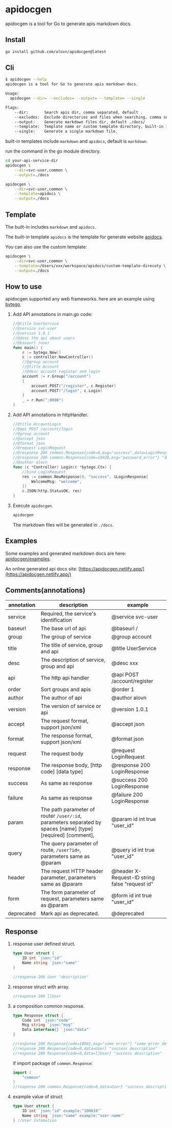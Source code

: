 # apidocgen

apidocgen is a tool for Go to generate apis markdown docs.

## Install

```bash
go install github.com/alovn/apidocgen@latest
```

## Cli

```bash
$ apidocgen --help
apidocgen is a tool for Go to generate apis markdown docs.

Usage:
  apidocgen --dir= --excludes= --output= --template= --single

Flags:
    --dir:       Search apis dir, comma separated, default .
    --excludes:  Exclude directories and files when searching, comma separated
    --output:    Generate markdown files dir, default ./docs/
    --template:  Template name or custom template directory, built-in includes markdown and apidocs, default markdown.
    --single:    Generate a single markdown file.
```

built-in templates include `markdown` and `apidocs`, default is `markdown`.

run the command in the go module directory.

```bash
cd your-api-service-dir
apidocgen \
    --dir=svc-user,common \
    --output=./docs

apidocgen \
    --dir=svc-user,common \
    --template=apidocs \
    --output=./docs
```

## Template

The built-in includes `markdown` and `apidocs`.

The built-in template `apidocs` is the template for generate website [apidocs](https://github.com/alovn/apidocs).

You can also use the custom template:

```bash
apidocgen \
    --dir=svc-user,common \
    --template=/Users/xxx/workspace/apidocs/custom-template-direcoty \
    --output=./docs
```

## How to use

apidocgen supported any web frameworks. here are an example using [bytego](https://github.com/gostack-labs/bytego).

1. Add API annotations in main.go code:

    ```go
    //@title UserService
    //@service svc-user
    //@version 1.0.1
    //@desc the api about users
    //@baseurl /user
    func main() {
        r := bytego.New()
        c := controller.NewController()
        //@group account
        //@title Account
        //@desc account register and login
        account := r.Group("/account")
        {
            account.POST("/register", c.Register)
            account.POST("/login", c.Login)
        }
        _ = r.Run(":8000")
    }
    ```

2. Add API annotations in httpHandler.

    ```go
    //@title AccountLogin
    //@api POST /account/login
    //@group account
    //@accept json
    //@format json
    //@request LoginRequest
    //@response 200 common.Response{code=0,msg="success",data=LoginResponse} "登录成功返回数据"
    //@response 200 common.Response{code=10020,msg="password_error"} "密码错误"
    //@author alovn
    func (c *Controller) Login(c *bytego.Ctx) {
        //bind LoginRequest
        res := common.NewResponse(0, "success", &LoginResponse{
            WelcomeMsg: "welcome",
        })
        c.JSON(http.StatusOK, res)
    }
    ```

3. Execute `apidocgen`.

    ```bash
    apidocgen
    ```

    The markdown files will be generated in `./docs`.

## Examples

Some examples and generated markdown docs are here: [apidocgen/examples](https://github.com/alovn/apidocgen/tree/main/examples).

An online generated api docs site: [https://apidocgen.netlify.app/](https://apidocgen.netlify.app/)

## Comments(annotations)

annotation|description|example
--|--|--
service|Required, the service's identification|@service svc-user
baseurl|The base url of api|@baseurl /
group|The group of service|@group account
title|The title of service, group and api|@title UserService
desc|The description of service, group and api|@desc xxx
api|The http api handler|@api POST /account/register
order|Sort groups and apis|@order 1
author|The author of api|@author alovn
version|The version of service or api|@version 1.0.1
accept|The request format, support json/xml|@accept json
format|The response format, support json/xml|@format json
request|The request body|@request LoginRequest
response|The response body, [http code] [data type]|@response 200 LoginResponse
success|As same as response|@success 200 LoginResponse
failure|As same as response|@failure 200 LoginResponse
param|The path parameter of router `/user/:id`, parameters separated by spaces [name] [type] [required] [comment],|@param id int true "user_id"
query|The query parameter of route, `/user?id=`, parameters same as @param|@query id int true "user_id"
header|The request HTTP header parameter, parameters same as @param|@header X-Request-ID string false "request id"
form|The form parameter of request, parameters same as @param|@form id int true "user_id"
deprecated|Mark api as deprecated.|@deprecated

## Response

1. response user defined struct.

    ```go
    type User struct {
        ID int `json:"id"`
        Name string `json:"name"`
    }

    //response 200 User "description"
    ```

2. response struct with array.

    ```go
    //response 200 []User
    ```

3. a composition common response.

    ```go
    type Response struct {
        Code int `json:"code"`
        Msg string `json:"msg"`
        Data interface{} `json:"data"`
    }

    //response 200 Response{code=10001,msg="some error"} "some error description"
    //response 200 Response{code=0,data=User} "success description"
    //response 200 Response{code=0,data=[]User} "success description"
    ```

    if import package of `common.Response`:

    ```go
    import (
        "common"
    )
    //response 200 common.Response{code=0,data=User} "success description"
    ```

4. example value of struct

    ```go
    type User struct {
        ID int `json:"id" example:"100010"`
        Name string `json:"name" example:"user name"`
    } //User Infomation
    ```
